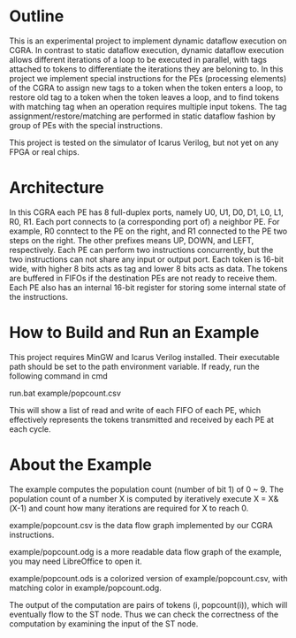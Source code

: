 # Outline
This is an experimental project to implement dynamic dataflow execution on CGRA. In contrast to static dataflow execution, dynamic dataflow execution allows different iterations of a loop to be executed in parallel, with tags attached to tokens to differentiate the iterations they are beloning to. In this project we implement special instructions for the PEs (processing elements) of the CGRA to assign new tags to a token when the token enters a loop, to restore old tag to a token when the token leaves a loop, and to find tokens with matching tag when an operation requires multiple input tokens. The tag assignment/restore/matching are performed in static dataflow fashion by group of PEs with the special instructions.

This project is tested on the simulator of Icarus Verilog, but not yet on any FPGA or real chips.

# Architecture
In this CGRA each PE has 8 full-duplex ports, namely U0, U1, D0, D1, L0, L1, R0, R1. Each port connects to (a corresponding port of) a neighbor PE. For example, R0 conntect to the PE on the right, and R1 connected to the PE two steps on the right. The other prefixes means UP, DOWN, and LEFT, respectively. Each PE can perform two instructions concurrently, but the two instructions can not share any input or output port. Each token is 16-bit wide, with higher 8 bits acts as tag and lower 8 bits acts as data. The tokens are buffered in FIFOs if the destination PEs are not ready to receive them. Each PE also has an internal 16-bit register for storing some internal state of the instructions.

# How to Build and Run an Example
This project requires MinGW and Icarus Verilog installed. Their executable path should be set to the path environment variable.
If ready, run the following command in cmd

run.bat example/popcount.csv

This will show a list of read and write of each FIFO of each PE, which effectively represents the tokens transmitted and received by each PE at each cycle.

# About the Example
The example computes the population count (number of bit 1) of 0 ~ 9. The population count of a number X is computed by iteratively execute X = X&(X-1) and count how many iterations are required for X to reach 0.

example/popcount.csv is the data flow graph implemented by our CGRA instructions.

example/popcount.odg is a more readable data flow graph of the example, you may need LibreOffice to open it.

example/popcount.ods is a colorized version of example/popcount.csv, with matching color in example/popcount.odg.

The output of the computation are pairs of tokens (i, popcount(i)), which will eventually flow to the ST node. Thus we can check the correctness of the computation by examining the input of the ST node.
